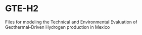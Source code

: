 # GTE-H2
Files for modeling the Technical and Environmental Evaluation of Geothermal-Driven Hydrogen production in Mexico

